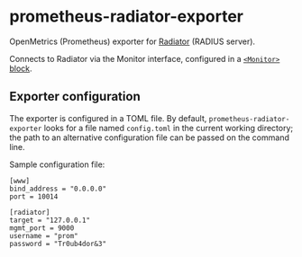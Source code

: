 # prometheus-radiator-exporter

OpenMetrics (Prometheus) exporter for [Radiator](https://radiatorsoftware.com/products/radiator/) (RADIUS server).

Connects to Radiator via the Monitor interface, configured in a
[`<Monitor>` block](https://files.radiatorsoftware.com/radiator/ref/Monitor.html).

## Exporter configuration

The exporter is configured in a TOML file. By default, `prometheus-radiator-exporter` looks for a
file named `config.toml` in the current working directory; the path to an alternative configuration
file can be passed on the command line.

Sample configuration file:

```
[www]
bind_address = "0.0.0.0"
port = 10014

[radiator]
target = "127.0.0.1"
mgmt_port = 9000
username = "prom"
password = "Tr0ub4dor&3"
```
